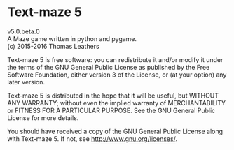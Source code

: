 # Text-maze 5       
v5.0.beta.0     
A Maze game written in python and pygame.       
(c) 2015-2016 Thomas Leathers      
     
      
Text-maze 5 is free software: you can redistribute it and/or modify
it under the terms of the GNU General Public License as published by
the Free Software Foundation, either version 3 of the License, or
(at your option) any later version.
      
Text-maze 5 is distributed in the hope that it will be useful,
but WITHOUT ANY WARRANTY; without even the implied warranty of
MERCHANTABILITY or FITNESS FOR A PARTICULAR PURPOSE.  See the
GNU General Public License for more details.
       
You should have received a copy of the GNU General Public License
along with Text-maze 5.  If not, see <http://www.gnu.org/licenses/>.
